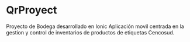 # QrProyect
Proyecto de Bodega desarrollado en Ionic
Aplicación movil centrada en la gestion y control de inventarios de productos de etiquetas Cencosud.
